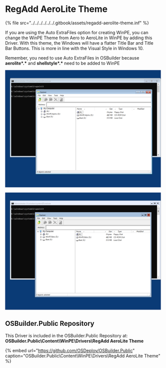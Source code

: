# RegAdd AeroLite Theme

{% file src="../../../../../../.gitbook/assets/regadd-aerolite-theme.inf" %}

If you are using the Auto ExtraFiles option for creating WinPE, you can change the WinPE Theme from Aero to AeroLite in WinPE by adding this Driver.  With this theme, the Windows will have a flatter Title Bar and Title Bar Buttons.  This is more in line with the Visual Style in Windows 10.

Remember, you need to use Auto ExtraFiles in OSBuilder because **aerolite\*.\*** and **shellstyle\*.\*** need to be added to WinPE

![WinPE Aero Theme](../../../../../../.gitbook/assets/2018-10-18_22-59-25.png)

![WinPE AeroLite Theme](../../../../../../.gitbook/assets/2018-10-18_22-59-31.png)

## OSBuilder.Public Repository

This Driver is included in the OSBuilder.Public Repository at: **OSBuilder.Public\Content\WinPE\Drivers\RegAdd AeroLite Theme**

{% embed url="https://github.com/OSDeploy/OSBuilder.Public" caption="OSBuilder.Public\\Content\\WinPE\\Drivers\\RegAdd AeroLite Theme" %}



